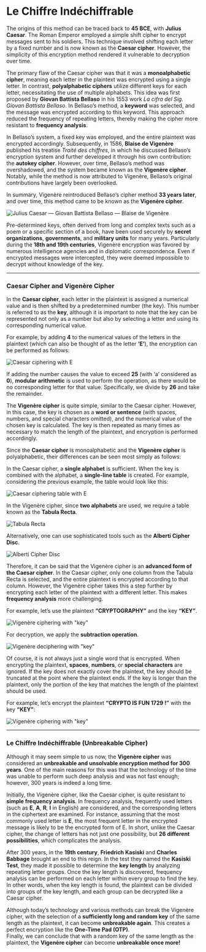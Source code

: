 # Le Chiffre Indéchiffrable

The origins of this method can be traced back to **45 BCE**, with **Julius Caesar**. The Roman Emperor employed a simple shift cipher to encrypt messages sent to his soldiers. This technique involved shifting each letter by a fixed number and is now known as the **Caesar cipher**. However, the simplicity of this encryption method rendered it vulnerable to decryption over time.

The primary flaw of the Caesar cipher was that it was a **monoalphabetic cipher**, meaning each letter in the plaintext was encrypted using a single letter. In contrast, **polyalphabetic ciphers** utilize different keys for each letter, necessitating the use of multiple alphabets. This idea was first proposed by **Giovan Battista Bellaso** in his 1553 work *La cifra del Sig. Giovan Battista Bellaso*. In Bellaso’s method, a **keyword** was selected, and the message was encrypted according to this keyword. This approach reduced the frequency of repeating letters, thereby making the cipher more resistant to **frequency analysis**.

In Bellaso’s system, a fixed key was employed, and the entire plaintext was encrypted accordingly. Subsequently, in 1586, **Blaise de Vigenère** published his treatise *Traité des chiffres*, in which he discussed Bellaso’s encryption system and further developed it through his own contribution: the **autokey cipher**. However, over time, Bellaso’s method was overshadowed, and the system became known as the **Vigenère cipher**. Notably, while the method is now attributed to Vigenère, Bellaso’s original contributions have largely been overlooked.

In summary, Vigenère reintroduced Bellaso’s cipher method **33 years later**, and over time, this method came to be known as the **Vigenère cipher**.

![Julius Caesar — Giovan Battista Bellaso — Blaise de Vigenère](/article-images/cryptography/vigenere/vigenere0.webp)

Pre-determined keys, often derived from long and complex texts such as a poem or a specific section of a book, have been used securely by **secret organizations**, **governments**, and **military units** for many years. Particularly during the **18th and 19th centuries**, Vigenère encryption was favored by numerous intelligence agencies and in diplomatic correspondence. Even if encrypted messages were intercepted, they were deemed impossible to decrypt without knowledge of the key.

---

### Caesar Cipher and Vigenère Cipher

In the **Caesar cipher**, each letter in the plaintext is assigned a numerical value and is then shifted by a predetermined number (the key). This number is referred to as the **key**, although it is important to note that the key can be represented not only as a number but also by selecting a letter and using its corresponding numerical value.

For example, by adding **4** to the numerical values of the letters in the plaintext (which can also be thought of as the letter **‘E’**), the encryption can be performed as follows:

![Caesar ciphering with E](/article-images/cryptography/vigenere/vigenere1.webp)

If adding the number causes the value to exceed **25** (with ‘a’ considered as **0**), **modular arithmetic** is used to perform the operation, as there would be no corresponding letter for that value. Specifically, we divide by **26** and take the remainder.

The **Vigenère cipher** is quite simple, similar to the Caesar cipher. However, in this case, the key is chosen as a **word or sentence** (with spaces, numbers, and special characters omitted), and the numerical value of the chosen key is calculated. The key is then repeated as many times as necessary to match the length of the plaintext, and encryption is performed accordingly.

Since the **Caesar cipher** is monoalphabetic and the **Vigenère cipher** is polyalphabetic, their differences can be seen most simply as follows:

In the Caesar cipher, a **single alphabet** is sufficient. When the key is combined with the alphabet, a **single-line table** is created. For example, considering the previous example, the table would look like this:

![Caesar ciphering table with E](/article-images/cryptography/vigenere/vigenere2.webp)

In the Vigenère cipher, since **two alphabets** are used, we require a table known as the **Tabula Recta**.

![Tabula Recta](/article-images/cryptography/vigenere/vigenere3.webp)

Alternatively, one can use sophisticated tools such as the **Alberti Cipher Disc**.

![Alberti Cipher Disc](/article-images/cryptography/vigenere/vigenere4.webp)

Therefore, it can be said that the Vigenère cipher is an **advanced form of the Caesar cipher**. In the Caesar cipher, only one column from the Tabula Recta is selected, and the entire plaintext is encrypted according to that column. However, the Vigenère cipher takes this a step further by encrypting each letter of the plaintext with a different letter. This makes **frequency analysis** more challenging.

For example, let’s use the plaintext **“CRYPTOGRAPHY”** and the key **“KEY”**.

![Vigenère ciphering with "key"](/article-images/cryptography/vigenere/vigenere5.webp)

For decryption, we apply the **subtraction operation**.

![Vigenère deciphering with "key"](/article-images/cryptography/vigenere/vigenere6.webp)

Of course, it is not always just a single word that is encrypted. When encrypting the plaintext, **spaces**, **numbers**, or **special characters** are ignored. If the key does not exactly cover the plaintext, the key should be truncated at the point where the plaintext ends. If the key is longer than the plaintext, only the portion of the key that matches the length of the plaintext should be used.

For example, let’s encrypt the plaintext **“CRYPTO IS FUN 1729 !”** with the key **“KEY”**:

![Vigenère ciphering with "key"](/article-images/cryptography/vigenere/vigenere7.webp)

---

### Le Chiffre Indéchiffrable (Unbreakable Cipher)

Although it may seem simple to us now, the **Vigenère cipher** was considered an **unbreakable and unsolvable encryption method for 300 years**. One of the main reasons for this was that the technology of the time was unable to perform such deep analysis and was not fast enough; however, 300 years is indeed a long time.

Initially, the Vigenère cipher, like the Caesar cipher, is quite resistant to **simple frequency analysis**. In frequency analysis, frequently used letters (such as **E**, **A**, **R**, **I** in English) are considered, and the corresponding letters in the ciphertext are examined. For instance, assuming that the most commonly used letter is **E**, the most frequent letter in the encrypted message is likely to be the encrypted form of E. In short, unlike the Caesar cipher, the change of letters has not just one possibility, but **26 different possibilities**, which complicates the analysis.

After 300 years, in the **19th century**, **Friedrich Kasiski** and **Charles Babbage** brought an end to this reign. In the test they named the **Kasiski Test**, they made it possible to determine the **key length** by analyzing repeating letter groups. Once the key length is discovered, frequency analysis can be performed on each letter within every group to find the key. In other words, when the key length is found, the plaintext can be divided into groups of the key length, and each group can be decrypted like a Caesar cipher.

Although today’s technology and various methods can break the Vigenère cipher, with the selection of a **sufficiently long and random key** of the same length as the plaintext, it can become **unbreakable again**. This creates a perfect encryption like the **One-Time Pad (OTP)**.  
Finally, we can conclude that with a random key of the same length as the plaintext, the **Vigenère cipher** can become **unbreakable once more!**